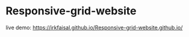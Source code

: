# Responsive-grid-website
live demo: https://irkfaisal.github.io/Responsive-grid-website.github.io/
